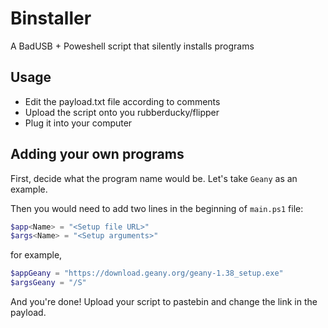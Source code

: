 # Binstaller
A BadUSB + Poweshell script that silently installs programs

## Usage
* Edit the payload.txt file according to comments
* Upload the script onto you rubberducky/flipper
* Plug it into your computer

## Adding your own programs
First, decide what the program name would be.
Let's take `Geany` as an example.

Then you would need to add two lines in the beginning of `main.ps1` file:
```powershell
$app<Name> = "<Setup file URL>"
$args<Name> = "<Setup arguments>"
```
for example,
```powershell
$appGeany = "https://download.geany.org/geany-1.38_setup.exe"
$argsGeany = "/S"
```
And you're done! Upload your script to pastebin and change the link in the payload.
